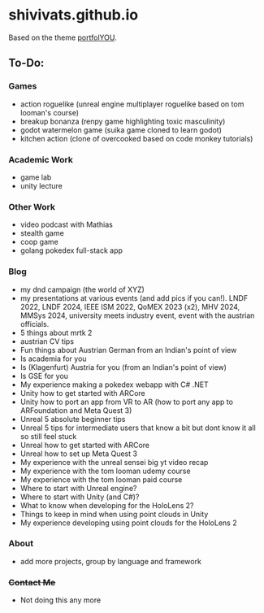 # shivivats.github.io

Based on the theme [portfolYOU](https://github.com/yousinix/portfolYOU).

## To-Do:

### Games
- action roguelike (unreal engine multiplayer roguelike based on tom looman's course)
- breakup bonanza (renpy game highlighting toxic masculinity)
- godot watermelon game (suika game cloned to learn godot)
- kitchen action (clone of overcooked based on code monkey tutorials)

### Academic Work
- game lab
- unity lecture

### Other Work
- video podcast with Mathias
- stealth game
- coop game
- golang pokedex full-stack app


### Blog
- my dnd campaign (the world of XYZ)
- my presentations at various events (and add pics if you can!). LNDF 2022, LNDF 2024, IEEE ISM 2022, QoMEX 2023 (x2), MHV 2024, MMSys 2024, university meets industry event, event with the austrian officials. 
- 5 things about mrtk 2
- austrian CV tips
- Fun things about Austrian German from an Indian's point of view
- Is academia for you
- Is (Klagenfurt) Austria for you (from an Indian's point of view)
- Is GSE for you
- My experience making a pokedex webapp with C# .NET
- Unity how to get started with ARCore
- Unity how to port an app from VR to AR (how to port any app to ARFoundation and Meta Quest 3)
- Unreal 5 absolute beginner tips
- Unreal 5 tips for intermediate users that know a bit but dont know it all so still feel stuck
- Unreal how to get started with ARCore
- Unreal how to set up Meta Quest 3
- My experience with the unreal sensei big yt video recap
- My experience with the tom looman udemy course
- My experience with the tom looman paid course
- Where to start with Unreal engine?
- Where to start with Unity (and C#)?
- What to know when developing for the HoloLens 2?
- Things to keep in mind when using point clouds in Unity
- My experience developing using point clouds for the HoloLens 2

### About
- add more projects, group by language and framework

### ~~Contact Me~~
 - Not doing this any more
